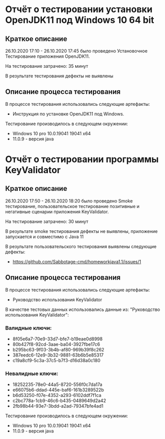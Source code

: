 # Отчёт о тестировании установки OpenJDK11 под Windows 10 64 bit

## Краткое описание

26.10.2020 17:10 - 26.10.2020 17:45 было проведено Установочное Тестирование приложения OpenJDK11.

На тестирование затрачено: 35 минут

В результате тестирования дефекты не выявлены

## Описание процесса тестирования

В процессе тестирования использовались следующие артефакты:

* Инструкция по установке OpenJDK11 под Windows.

Тестирование производилось в следующем окружении:

* Windows 10 pro 10.0.19041 19041 x64 
* 11.0.9 - версия java

# Отчёт о тестировании программы KeyValidator

## Краткое описание

26.10.2020 17:50 - 26.10.2020 18:20 было проведено Smoke тестирование, пользовательское тестирование позитивные и негативные сценарии приложения KeyValidator.

На тестирование затрачено: 30 минут

В результате smoke тестирования дефекты не выявлены, приложение запускается и совместимо с Java 11

В результате пользовательского тестирования выявлены следующие дефекты:

* https://github.com/Sabbotage-cmd/homeworkjava1.1/issues/1
 
## Описание процесса тестирования

В процессе тестирования использовались следующие артефакты:

* Руководство использования KeyValidator

В качестве тестовых данных использовались данные из: "Руководство использования KeyValidator":

### Валидные ключи:

* 8f05e6a7-70e9-33d7-bfe7-b19eae0d8998
* 80b427f8-92cd-3aae-ba04-3927fbe17c6
* b295bc63-9f03-3b4b-af80-969b39f8c262
* 387eedc6-12e9-3b32-9881-63b6b5e85317
* c19a8cf9-5c3a-37c5-b7f3-d16d38a0c180

### Невалидные ключи:

* 18252235-78e0-44a5-8720-556f0c7da17a
* e66075b6-ddad-445e-baf6-161b3289522b
* b6d53250-f07e-4352-a293-6102ddf7f1ca
* c2bc778a-1cb9-46c6-b435-0489649d2a42
* 2fb98b44-93e7-3bdd-a2ad-79347bfe4ad1

Тестирование производилось в следующем окружении:

* Windows 10 pro 10.0.19041 19041 x64 
* 11.0.9 - версия java
